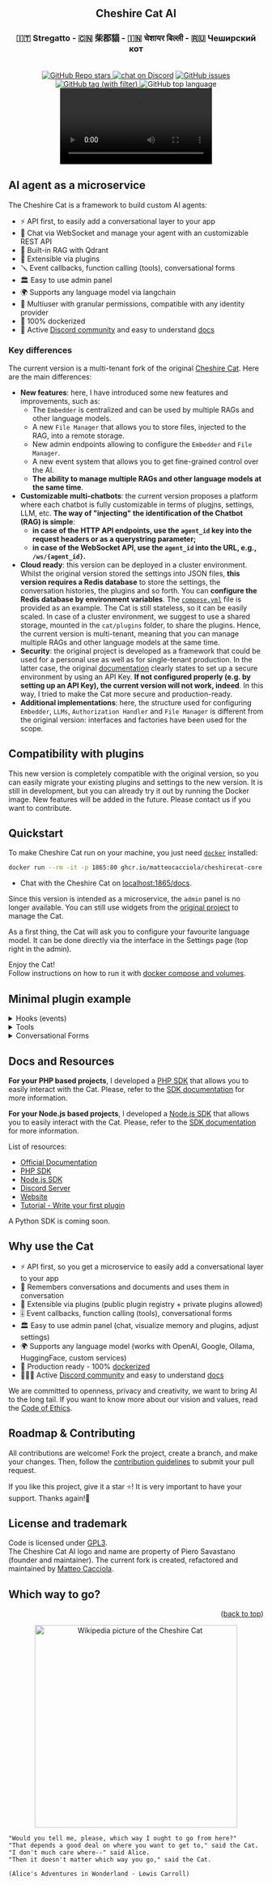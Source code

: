<a name="readme-top"></a>

<!-- PROJECT LOGO -->
<br />
<div align="center">
  <h2>Cheshire Cat AI</h2>
  <h3>🇮🇹 Stregatto - 🇨🇳 柴郡貓 - 🇮🇳 चेशायर बिल्ली - 🇷🇺 Чеширский кот</h3>
<br/>
  <a href="https://github.com/matteocacciola/cheshirecat-core">
  <img alt="GitHub Repo stars" src="https://img.shields.io/github/stars/matteocacciola/cheshirecat-core?style=social">
</a>
  <a href="https://discord.gg/bHX5sNFCYU">
        <img src="https://img.shields.io/discord/1092359754917089350?logo=discord"
            alt="chat on Discord"></a>
  <a href="https://github.com/matteocacciola/cheshirecat-core/issues">
  <img alt="GitHub issues" src="https://img.shields.io/github/issues/matteocacciola/cheshirecat-core">
  </a>
  <a href="https://github.com/matteocacciola/cheshirecat-core/tags">
  <img alt="GitHub tag (with filter)" src="https://img.shields.io/github/v/tag/matteocacciola/cheshirecat-core">
  </a>
  <img alt="GitHub top language" src="https://img.shields.io/github/languages/top/matteocacciola/cheshirecat-core">

  <br/>
  <video src="https://github.com/matteocacciola/cheshirecat-core/assets/6328377/7bc4acff-34bf-4b8a-be61-4d8967fbd60f"></video>
</div>

## AI agent as a microservice

The Cheshire Cat is a framework to build custom AI agents:

- ⚡️ API first, to easily add a conversational layer to your app
- 💬 Chat via WebSocket and manage your agent with an customizable REST API
- 🐘 Built-in RAG with Qdrant
- 🚀 Extensible via plugins
- 🪛 Event callbacks, function calling (tools), conversational forms
- 🏛 Easy to use admin panel
- 🌍 Supports any language model via langchain
- 👥 Multiuser with granular permissions, compatible with any identity provider
- 🐋 100% dockerized
- 🦄 Active [Discord community](https://discord.gg/bHX5sNFCYU) and easy to understand [docs](https://cheshire-cat-ai.github.io/docs/)

### Key differences

The current version is a multi-tenant fork of the original [Cheshire Cat](https://github.com/cheshire-cat-ai/core). Here are the main differences:

- **New features**: here, I have introduced some new features and improvements, such as:
  - The `Embedder` is centralized and can be used by multiple RAGs and other language models.
  - A new `File Manager` that allows you to store files, injected to the RAG, into a remote storage.
  - New admin endpoints allowing to configure the `Embedder` and `File Manager`.
  - A new event system that allows you to get fine-grained control over the AI.
  - **The ability to manage multiple RAGs and other language models at the same time**.
- **Customizable multi-chatbots**: the current version proposes a platform where each chatbot is fully customizable in terms of
plugjns, settings, LLM, etc.
**The way of "injecting" the identification of the Chatbot (RAG) is simple**:
  - **in case of the HTTP API endpoints, use the `agent_id` key into the request headers or as a querystring parameter;**
  - **in case of the WebSocket API, use the `agent_id` into the URL, e.g., `/ws/{agent_id}`.**
- **Cloud ready**: this version can be deployed in a cluster environment. Whilst the original version stored the settings into
JSON files, **this version requires a Redis database** to store the  settings, the conversation histories, the plugins and so
forth. You can **configure the Redis database by environment variables**. The [`compose.yml`](./compose.yml) file is provided as an example.
The Cat is still stateless, so it can be easily scaled.
In case of a cluster environment, we suggest to use a shared storage, mounted in the `cat/plugins` folder, to share the plugins.
Hence, the current version is multi-tenant, meaning that you can manage multiple RAGs and other language models at the same time.
- **Security**: the original project is developed as a framework that could be used for a personal use as well as for single-tenant production.
In the latter case, the original [documentation](https://cheshire-cat-ai.github.io/docs/) clearly states to set up a secure environment
by using an API Key. **If not configured properly (e.g. by setting up an API Key), the current version will not work, indeed**.
In this way, I tried to make the Cat more secure and production-ready.
- **Additional implementations**: here, the structure used for configuring `Embedder`, `LLMs`, `Authorization Handler` and `File Manager`
is different from the original version: interfaces and factories have been used for the scope.

## Compatibility with plugins

This new version is completely compatible with the original version, so you can easily migrate your existing plugins
and settings to the new version. It is still in development, but you can already try it out by running the Docker image.
New features will be added in the future. Please contact us if you want to contribute.

## Quickstart

To make Cheshire Cat run on your machine, you just need [`docker`](https://docs.docker.com/get-docker/) installed:

```bash
docker run --rm -it -p 1865:80 ghcr.io/matteocacciola/cheshirecat-core:2.0.1
```
- Chat with the Cheshire Cat on [localhost:1865/docs](http://localhost:1865/docs).

Since this version is intended as a microservice, the `admin` panel is no longer available. You can still use widgets from
the [original project](https://github.com/cheshire-cat-ai/) to manage the Cat.

As a first thing, the Cat will ask you to configure your favourite language model.
It can be done directly via the interface in the Settings page (top right in the admin).

Enjoy the Cat!  
Follow instructions on how to run it with [docker compose and volumes](https://cheshire-cat-ai.github.io/docs/quickstart/installation-configuration/).

## Minimal plugin example

<details>
    <summary>
        Hooks (events)
    </summary>

```python
from cat.mad_hatter.decorators import hook

# hooks are an event system to get finegraned control over your assistant
@hook
def agent_prompt_prefix(prefix, cat):
    prefix = """You are Marvin the socks seller, a poetic vendor of socks.
You are an expert in socks, and you reply with exactly one rhyme.
"""
    return prefix
```
</details>

<details>
    <summary>
        Tools
    </summary>

```python
from cat.mad_hatter.decorators import tool

# langchain inspired tools (function calling)
@tool(return_direct=True)
def socks_prices(color, cat):
    """How much do socks cost? Input is the sock color."""
    prices = {
        "black": 5,
        "white": 10,
        "pink": 50,
    }

    price = prices.get(color, 0)
    return f"{price} bucks, meeeow!" 
```
</details>

<details>
    <summary>
        Conversational Forms
    </summary>

```python
from pydantic import BaseModel
from cat.experimental.form import form, CatForm

# data structure to fill up
class PizzaOrder(BaseModel):
    pizza_type: str
    phone: int

# forms let you control goal oriented conversations
@form
class PizzaForm(CatForm):
    description = "Pizza Order"
    model_class = PizzaOrder
    start_examples = [
        "order a pizza!",
        "I want pizza"
    ]
    stop_examples = [
        "stop pizza order",
        "not hungry anymore",
    ]
    ask_confirm = True

    def submit(self, form_data):
        
        # do the actual order here!

        # return to convo
        return {
            "output": f"Pizza order on its way: {form_data}"
        }
```
</details>

## Docs and Resources

**For your PHP based projects**, I developed a [PHP SDK](https://www.github.com/matteocacciola/cheshirecat-php-sdk) that allows you to
easily interact with the Cat. Please, refer to the [SDK documentation](https://www.github.com/matteocacciola/cheshirecat-php-sdk/blob/master/README.md) for more information.

**For your Node.js based projects**, I developed a [Node.js SDK](https://www.github.com/matteocacciola/cheshirecat-nodejs-sdk) that allows you to
easily interact with the Cat. Please, refer to the [SDK documentation](https://www.github.com/matteocacciola/cheshirecat-nodejs-sdk/blob/master/README.md) for more information.

List of resources:
- [Official Documentation](https://cheshire-cat-ai.github.io/docs/)
- [PHP SDK](https://www.github.com/matteocacciola/cheshirecat-php-sdk)
- [Node.js SDK](https://www.github.com/matteocacciola/cheshirecat-nodejs-sdk)
- [Discord Server](https://discord.gg/bHX5sNFCYU)
- [Website](https://cheshirecat.ai/)
- [Tutorial - Write your first plugin](https://cheshirecat.ai/write-your-first-plugin/)

A Python SDK is coming soon.

## Why use the Cat

- ⚡️ API first, so you get a microservice to easily add a conversational layer to your app
- 🐘 Remembers conversations and documents and uses them in conversation
- 🚀 Extensible via plugins (public plugin registry + private plugins allowed)
- 🎚 Event callbacks, function calling (tools), conversational forms
- 🏛 Easy to use admin panel (chat, visualize memory and plugins, adjust settings)
- 🌍 Supports any language model (works with OpenAI, Google, Ollama, HuggingFace, custom services)
- 🐋 Production ready - 100% [dockerized](https://docs.docker.com/get-docker/)
- 👩‍👧‍👦 Active [Discord community](https://discord.gg/bHX5sNFCYU) and easy to understand [docs](https://cheshire-cat-ai.github.io/docs/)
 
We are committed to openness, privacy and creativity, we want to bring AI to the long tail. If you want to know more
about our vision and values, read the [Code of Ethics](./CODE-OF-ETHICS.md).

## Roadmap & Contributing

All contributions are welcome! Fork the project, create a branch, and make your changes.
Then, follow the [contribution guidelines](CONTRIBUTING.md) to submit your pull request.

If you like this project, give it a star ⭐! It is very important to have your support. Thanks again!🙏

## License and trademark

Code is licensed under [GPL3](./LICENSE).  
The Cheshire Cat AI logo and name are property of Piero Savastano (founder and maintainer). The current fork is created,
refactored and maintained by [Matteo Cacciola](mailto:matteo.cacciola@gmail.com).

## Which way to go?

<p align="right">(<a href="#readme-top">back to top</a>)</p>

<p align="center">
    <img align="center" src=./readme/cheshire-cat.jpeg width=400px alt="Wikipedia picture of the Cheshire Cat">
</p>

```
"Would you tell me, please, which way I ought to go from here?"
"That depends a good deal on where you want to get to," said the Cat.
"I don't much care where--" said Alice.
"Then it doesn't matter which way you go," said the Cat.

(Alice's Adventures in Wonderland - Lewis Carroll)

```
